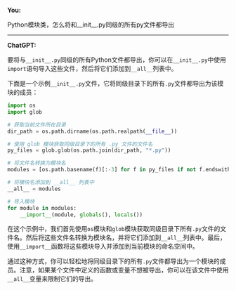 **You:**

Python模块类，怎么将和\_\_init\_\_.py同级的所有py文件都导出

* * *

**ChatGPT:**

要将与`__init__.py`同级的所有Python文件都导出，你可以在`__init__.py`中使用`import`语句导入这些文件，然后将它们添加到`__all__`列表中。

下面是一个示例`__init__.py`文件，它将同级目录下的所有`.py`文件都导出为该模块的成员：

```python
import os
import glob

# 获取当前文件所在目录
dir_path = os.path.dirname(os.path.realpath(__file__))

# 使用 glob 模块获取同级目录下的所有 .py 文件的文件名
py_files = glob.glob(os.path.join(dir_path, "*.py"))

# 将文件名转换为模块名
modules = [os.path.basename(f)[:-3] for f in py_files if not f.endswith("__init__.py")]

# 将模块名添加到 __all__ 列表中
__all__ = modules

# 导入模块
for module in modules:
    __import__(module, globals(), locals())
```

在这个示例中，我们首先使用`os`模块和`glob`模块获取同级目录下所有`.py`文件的文件名。然后将这些文件名转换为模块名，并将它们添加到`__all__`列表中。最后，使用`__import__`函数将这些模块导入并添加到当前模块的命名空间中。

通过这种方式，你可以轻松地将同级目录下的所有`.py`文件都导出为一个模块的成员。注意，如果某个文件中定义的函数或变量不想被导出，你可以在该文件中使用`__all__`变量来限制它们的导出。